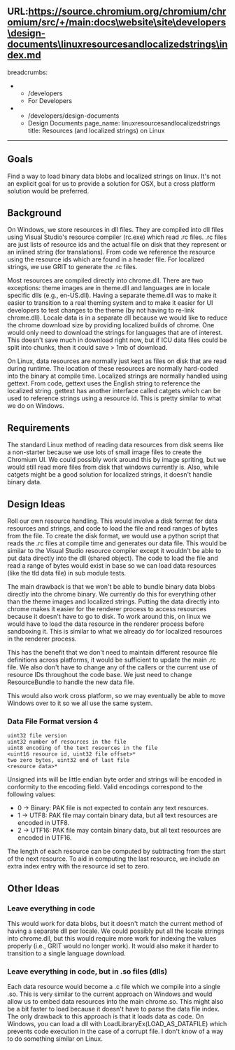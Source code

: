 URL:https://source.chromium.org/chromium/chromium/src/+/main:docs\website\site\developers\design-documents\linuxresourcesandlocalizedstrings\index.md
---
breadcrumbs:
- - /developers
  - For Developers
- - /developers/design-documents
  - Design Documents
page_name: linuxresourcesandlocalizedstrings
title: Resources (and localized strings) on Linux
---

## Goals

Find a way to load binary data blobs and localized strings on linux. It's not an
explicit goal for us to provide a solution for OSX, but a cross platform
solution would be preferred.

## Background

On Windows, we store resources in dll files. They are compiled into dll files
using Visual Studio's resource compiler (rc.exe) which read .rc files. .rc files
are just lists of resource ids and the actual file on disk that they represent
or an inlined string (for translations). From code we reference the resource
using the resource ids which are found in a header file. For localized strings,
we use GRIT to generate the .rc files.

Most resources are compiled directly into chrome.dll. There are two exceptions:
theme images are in theme.dll and languages are in locale specific dlls (e.g.,
en-US.dll). Having a separate theme.dll was to make it easier to transition to a
real theming system and to make it easier for UI developers to test changes to
the theme (by not having to re-link chrome.dll). Locale data is in a separate
dll because we would like to reduce the chrome download size by providing
localized builds of chrome. One would only need to download the strings for
languages that are of interest. This doesn't save much in download right now,
but if ICU data files could be split into chunks, then it could save &gt; 1mb of
download.

On Linux, data resources are normally just kept as files on disk that are read
during runtime. The location of these resources are normally hard-coded into the
binary at compile time. Localized strings are normally handled using gettext.
From code, gettext uses the English string to reference the localized string.
gettext has another interface called catgets which can be used to reference
strings using a resource id. This is pretty similar to what we do on Windows.

## Requirements

The standard Linux method of reading data resources from disk seems like a
non-starter because we use lots of small image files to create the Chromium UI.
We could possibly work around this by image spriting, but we would still read
more files from disk that windows currently is. Also, while catgets might be a
good solution for localized strings, it doesn't handle binary data.

## Design Ideas

Roll our own resource handling. This would involve a disk format for data
resources and strings, and code to load the file and read ranges of bytes from
the file. To create the disk format, we would use a python script that reads the
.rc files at compile time and generates our data file. This would be similar to
the Visual Studio resource compiler except it wouldn't be able to put data
directly into the dll (shared object). The code to load the file and read a
range of bytes would exist in base so we can load data resources (like the tld
data file) in sub module tests.

The main drawback is that we won't be able to bundle binary data blobs directly
into the chrome binary. We currently do this for everything other than the theme
images and localized strings. Putting the data directly into chrome makes it
easier for the renderer process to access resources because it doesn't have to
go to disk. To work around this, on linux we would have to load the data
resource in the renderer process before sandboxing it. This is similar to what
we already do for localized resources in the renderer process.

This has the benefit that we don't need to maintain different resource file
definitions across platforms, it would be sufficient to update the main .rc
file. We also don't have to change any of the callers or the current use of
resource IDs throughout the code base. We just need to change ResourceBundle to
handle the new data file.

This would also work cross platform, so we may eventually be able to move
Windows over to it so we all use the same system.

### Data File Format version 4

```
uint32 file version
uint32 number of resources in the file
uint8 encoding of the text resources in the file
<uint16 resource id, uint32 file offset>*
two zero bytes, uint32 end of last file
<resource data>*
```

Unsigned ints will be little endian byte order and strings will be encoded in
conformity to the encoding field. Valid encodings correspond to the following
values:

* 0 -&gt; Binary: PAK file is not expected to contain any text resources.
* 1 -&gt; UTF8: PAK file may contain binary data, but all text resources are
encoded in UTF8.
* 2 -&gt; UTF16: PAK file may contain binary data, but all text resources are
encoded in UTF16.

The length of each resource can be computed by subtracting from the start of the
next resource. To aid in computing the last resource, we include an extra index
entry with the resource id set to zero.

## Other Ideas

### Leave everything in code

This would work for data blobs, but it doesn't match the current method of
having a separate dll per locale. We could possibly put all the locale strings
into chrome.dll, but this would require more work for indexing the values
properly (i.e., GRIT would no longer work). It would also make it harder to
transition to a single language download.

### Leave everything in code, but in .so files (dlls)

Each data resource would become a .c file which we compile into a single .so.
This is very similar to the current approach on Windows and would allow us to
embed data resources into the main chrome.so. This might also be a bit faster to
load because it doesn't have to parse the data file index. The only drawback to
this approach is that it loads data as code. On Windows, you can load a dll with
LoadLibraryEx(LOAD_AS_DATAFILE) which prevents code execution in the case of a
corrupt file. I don't know of a way to do something similar on Linux.

